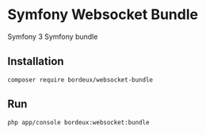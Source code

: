 # Symfony Websocket Bundle
Symfony 3 Symfony bundle


## Installation

```
composer require bordeux/websocket-bundle
```

## Run

```
php app/console bordeux:websocket:bundle
```
